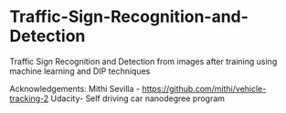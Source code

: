 # Traffic-Sign-Recognition-and-Detection
Traffic Sign Recognition and Detection from images after training using machine learning and DIP techniques

Acknowledgements:
Mithi Sevilla - https://github.com/mithi/vehicle-tracking-2
Udacity- Self driving car nanodegree program
